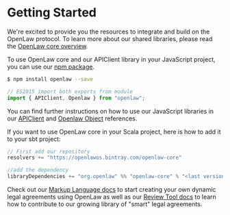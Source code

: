 # Getting Started

We're excited to provide you the resources to integrate and build on the OpenLaw protocol. To learn more about our shared libraries, please read the [OpenLaw core overview](/openlaw-core/).

To use OpenLaw core and our APIClient library in your JavaScript project, you can use our [npm package](https://www.npmjs.com/package/openlaw).

```sh
$ npm install openlaw --save
```

```js
// ES2015 import both exports from module
import { APIClient, Openlaw } from "openlaw";
```

You can find further instructions on how to use our JavaScript libraries in our [APIClient](/api-client/) and [Openlaw Object](/openlaw-object/) references.

If you want to use OpenLaw core in your Scala project, here is how to add it to your sbt project:

```scala
// First add our repository
resolvers += "https://openlawos.bintray.com/openlaw-core"

//add the dependency
libraryDependencies += "org.openlaw" %% "openlaw-core" % "<last version>"
```

Check out our [Markup Language docs](/markup-language/) to start creating your own dynamic legal agreements using OpenLaw as well as our [Review Tool docs](/review-tool/) to learn how to contribute to our growing library of "smart" legal agreements.
